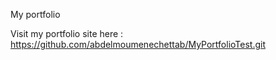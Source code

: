 My portfolio

Visit my portfolio site here : https://github.com/abdelmoumenechettab/MyPortfolioTest.git
